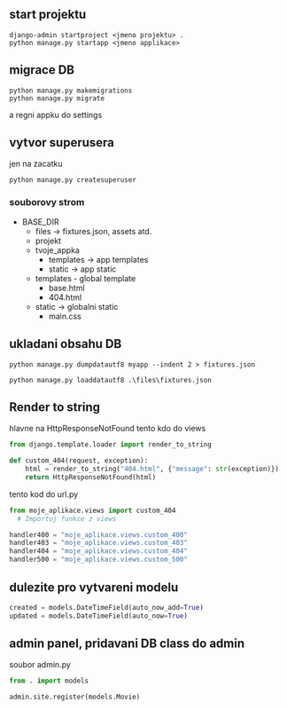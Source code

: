  ## start projektu
 ```shell
 django-admin startproject <jmeno projektu> . 
 python manage.py startapp <jmeno applikace>
 ```
## migrace DB
```shell
python manage.py makemigrations
python manage.py migrate
```
a regni appku do settings
## vytvor superusera
jen na zacatku
```shell
python manage.py createsuperuser
```

### souborovy strom
- BASE_DIR
    - files -> fixtures.json, assets atd.
    - projekt
    - tvoje_appka
        - templates -> app templates
        - static -> app static
    - templates - global template
       - base.html
       - 404.html
    - static -> globalni static
        - main.css

## ukladani obsahu DB
```shell
python manage.py dumpdatautf8 myapp --indent 2 > fixtures.json

python manage.py loaddatautf8 .\files\fixtures.json
 ```

## Render to string
hlavne na HttpResponseNotFound
tento kdo do views
```python
from django.template.loader import render_to_string

def custom_404(request, exception):
    html = render_to_string("404.html", {"message": str(exception)})
    return HttpResponseNotFound(html)
```
tento kod do url.py
```python
from moje_aplikace.views import custom_404
  # Importuj funkce z views

handler400 = "moje_aplikace.views.custom_400"
handler403 = "moje_aplikace.views.custom_403"
handler404 = "moje_aplikace.views.custom_404"
handler500 = "moje_aplikace.views.custom_500"
```


## dulezite pro vytvareni modelu
```python
created = models.DateTimeField(auto_now_add=True)
updated = models.DateTimeField(auto_now=True)
```

## admin panel, pridavani DB class do admin
soubor admin.py
```python
from . import models

admin.site.register(models.Movie)
```